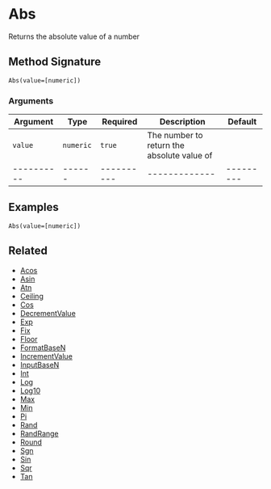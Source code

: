# Abs

Returns the absolute value of a number

## Method Signature

```
Abs(value=[numeric])
```

### Arguments

| Argument   | Type      | Required   | Description                                | Default   |
| ---------- | --------- | ---------- | ------------------------------------------ | --------- |
| `value`    | `numeric` | `true`     | The number to return the absolute value of |           |
| ---------- | ------    | ---------- | -------------                              | --------- |

## Examples

```
Abs(value=[numeric])
```

## Related

* [Acos](acos.md)
* [Asin](asin.md)
* [Atn](atn.md)
* [Ceiling](ceiling.md)
* [Cos](cos.md)
* [DecrementValue](decrementvalue.md)
* [Exp](exp.md)
* [Fix](fix.md)
* [Floor](floor.md)
* [FormatBaseN](formatbasen.md)
* [IncrementValue](incrementvalue.md)
* [InputBaseN](inputbasen.md)
* [Int](int.md)
* [Log](log.md)
* [Log10](log10.md)
* [Max](max.md)
* [Min](min.md)
* [Pi](pi.md)
* [Rand](rand.md)
* [RandRange](randrange.md)
* [Round](round.md)
* [Sgn](sgn.md)
* [Sin](sin.md)
* [Sqr](sqr.md)
* [Tan](tan.md)
